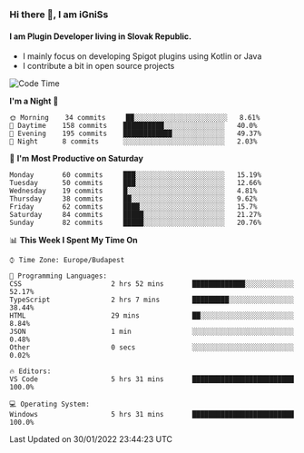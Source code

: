 ### Hi there 👋, I am iGniSs

#### I am Plugin Developer living in Slovak Republic.
- I mainly focus on developing Spigot plugins using Kotlin or Java
- I contribute a bit in open source projects

<!--START_SECTION:waka-->
![Code Time](http://img.shields.io/badge/Code%20Time-774%20hrs%2013%20mins-blue)

**I'm a Night 🦉** 

```text
🌞 Morning    34 commits     ██░░░░░░░░░░░░░░░░░░░░░░░   8.61% 
🌆 Daytime    158 commits    ██████████░░░░░░░░░░░░░░░   40.0% 
🌃 Evening    195 commits    ████████████░░░░░░░░░░░░░   49.37% 
🌙 Night      8 commits      ░░░░░░░░░░░░░░░░░░░░░░░░░   2.03%

```
📅 **I'm Most Productive on Saturday** 

```text
Monday       60 commits     ███░░░░░░░░░░░░░░░░░░░░░░   15.19% 
Tuesday      50 commits     ███░░░░░░░░░░░░░░░░░░░░░░   12.66% 
Wednesday    19 commits     █░░░░░░░░░░░░░░░░░░░░░░░░   4.81% 
Thursday     38 commits     ██░░░░░░░░░░░░░░░░░░░░░░░   9.62% 
Friday       62 commits     ████░░░░░░░░░░░░░░░░░░░░░   15.7% 
Saturday     84 commits     █████░░░░░░░░░░░░░░░░░░░░   21.27% 
Sunday       82 commits     █████░░░░░░░░░░░░░░░░░░░░   20.76%

```


📊 **This Week I Spent My Time On** 

```text
⌚︎ Time Zone: Europe/Budapest

💬 Programming Languages: 
CSS                      2 hrs 52 mins       █████████████░░░░░░░░░░░░   52.17% 
TypeScript               2 hrs 7 mins        █████████░░░░░░░░░░░░░░░░   38.44% 
HTML                     29 mins             ██░░░░░░░░░░░░░░░░░░░░░░░   8.84% 
JSON                     1 min               ░░░░░░░░░░░░░░░░░░░░░░░░░   0.48% 
Other                    0 secs              ░░░░░░░░░░░░░░░░░░░░░░░░░   0.02%

🔥 Editors: 
VS Code                  5 hrs 31 mins       █████████████████████████   100.0%

💻 Operating System: 
Windows                  5 hrs 31 mins       █████████████████████████   100.0%

```


 Last Updated on 30/01/2022 23:44:23 UTC
<!--END_SECTION:waka-->